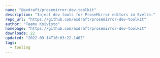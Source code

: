 ```yaml
---
name: "@axdraft/prosemirror-dev-toolkit"
description: "Inject dev tools for ProseMirror editors in Svelte."
repo_url: "https://github.com/axdraft/prosemirror-dev-toolkit"
author: "Teemu Koivisto"
homepage: "https://github.com/axdraft/prosemirror-dev-toolkit"
downloads: 22
updated: "2022-09-14T16:03:22.140Z"
tags: 
  - tooling
---
```

